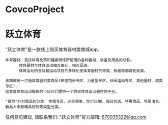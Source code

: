 # CovcoProject
# 跃立体育

  "跃立体育"是一款线上购买体育器材类商城app。
  
    体育器材：竞技体育比赛和健身锻炼所使用的各种器械、装备及用品的总称。
          体育器材与体育运动相互依存，相互促进。
          体育运动的普及和运动项目的多样化使体育器材的种类、规格等都得到发展。
  
    该商城统一打造体育器材类商品(田径跑步专区、力量型专区、休闲运动专区、其他器材、球类专区)；
    给喜爱体育运动锻炼的小伙伴们提供一个购买体育运动器材的平台。
    
    "首页"针对商品的分类: 热销专区、必买清单、性价比NO、每日优选、特惠商品、甩尾清仓、新品上市和精品好物等类型分类。

   任何意见建议, 请联系我们: 
   "跃立体育"官方邮箱: 670035322@qq.com
